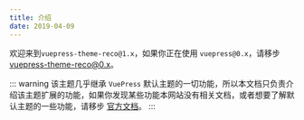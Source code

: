 ```yaml
---
title: 介绍
date: 2019-04-09
---
```


欢迎来到`vuepress-theme-reco@1.x`，如果你正在使用 `vuepress@0.x`，请移步 [vuepress-theme-reco@0.x](/views/0.x/)。

::: warning
该主题几乎继承 `VuePress` 默认主题的一切功能，所以本文档只负责介绍该主题扩展的功能，如果你发现某些功能本网站没有相关文档，或者想要了解默认主题的一些功能，请移步 [官方文档](https://v1.vuepress.vuejs.org/zh/theme/default-theme-config.html)。
:::
